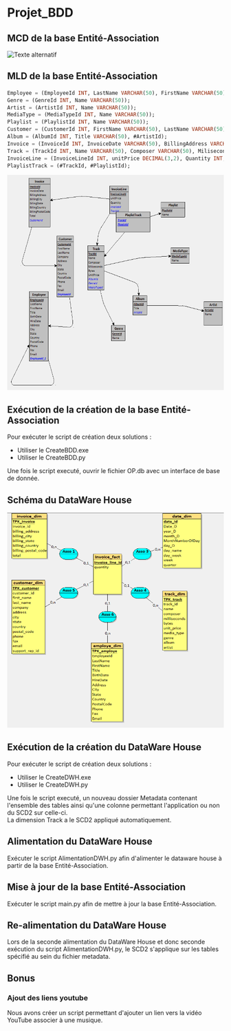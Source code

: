 # Projet_BDD #

## MCD de la base Entité-Association ##
<img src="https://github.com/supermut59000/Projet_BDD/blob/main/Assets/MCD_Entit%C3%A9s_Associations_RESLINGER_BENNOUR.PNG" alt="Texte alternatif" width="700" height="500">

## MLD de la base Entité-Association ##
```sql
Employee = (EmployeeId INT, LastName VARCHAR(50), FirstName VARCHAR(50), Title VARCHAR(50), BirthDate VARCHAR(50), HireDate VARCHAR(50), Address VARCHAR(50), City VARCHAR(50), State VARCHAR(50), Country VARCHAR(50), PostalCode VARCHAR(50), Phone VARCHAR(50), Fax VARCHAR(50), Email VARCHAR(50), #EmployeeId_1);
Genre = (GenreId INT, Name VARCHAR(50));
Artist = (ArtistId INT, Name VARCHAR(50));
MediaType = (MediaTypeId INT, Name VARCHAR(50));
Playlist = (PlaylistId INT, Name VARCHAR(50));
Customer = (CustomerId INT, FirstName VARCHAR(50), LastName VARCHAR(50), Company VARCHAR(50), Address VARCHAR(50), City VARCHAR(50), State VARCHAR(50), Country VARCHAR(50), PostalCode VARCHAR(50), Phone VARCHAR(50), Fax VARCHAR(50), Email VARCHAR(50), #EmployeeId*);
Album = (AlbumId INT, Title VARCHAR(50), #ArtistId);
Invoice = (InvoiceId INT, InvoiceDate VARCHAR(50), BillingAddress VARCHAR(50), BilllingCity VARCHAR(50), BillingState VARCHAR(50), BillingCountry VARCHAR(50), BillingPostalCode VARCHAR(50), Total VARCHAR(50), #CustomerId*);
Track = (TrackId INT, Name VARCHAR(50), Composer VARCHAR(50), Miliseconds INT, Bytes INT, UnitPrice DECIMAL(3,2), #AlbumId*, #GenreId*, #MediaTypeId*);
InvoiceLine = (InvoiceLineId INT, unitPrice DECIMAL(3,2), Quantity INT, #InvoiceId, #TrackId*);
PlaylistTrack = (#TrackId, #PlaylistId);
```
<img src="https://github.com/supermut59000/Projet_BDD/blob/main/Assets/MLD_RESLINGER_BENNOUR.PNG" alt="Texte alternatif" width="700" height="500">

## Exécution de la création de la base Entité-Association ##

Pour exécuter le script de création deux solutions :
- Utiliser le CreateBDD.exe
- Utiliser le CreateBDD.py

Une fois le script executé, ouvrir le fichier OP.db avec un interface de base de donnée.


## Schéma du DataWare House ##
<img src="https://github.com/supermut59000/Projet_BDD/blob/main/Assets/SchemaDWH_RESLINGER_BENNOUR.PNG" alt="Texte alternatif" width="700" height="500">

##  Exécution de la création du DataWare House ##

Pour exécuter le script de création deux solutions :
- Utiliser le CreateDWH.exe
- Utiliser le CreateDWH.py

Une fois le script executé, un nouveau dossier Metadata contenant l'ensemble des tables ainsi qu'une colonne permettant l'application ou non du SCD2 sur celle-ci.\
La dimension Track a le SCD2 appliqué  automatiquement.

##  Alimentation du DataWare House ##

Exécuter le script AlimentationDWH.py afin d'alimenter le dataware house à partir de la base Entité-Association.

##  Mise à jour de la base Entité-Association  ##

Exécuter le script main.py afin de mettre à jour la base Entité-Association.

## Re-alimentation du DataWare House ##

Lors de la seconde alimentation du DataWare House et donc seconde exécution  du script AlimentationDWH.py, le SCD2 s'applique sur les tables spécifié  au sein du fichier metadata.

## Bonus ##
### Ajout des liens youtube ###
Nous avons créer un script permettant d'ajouter un lien vers la vidéo YouTube associer à une musique.
